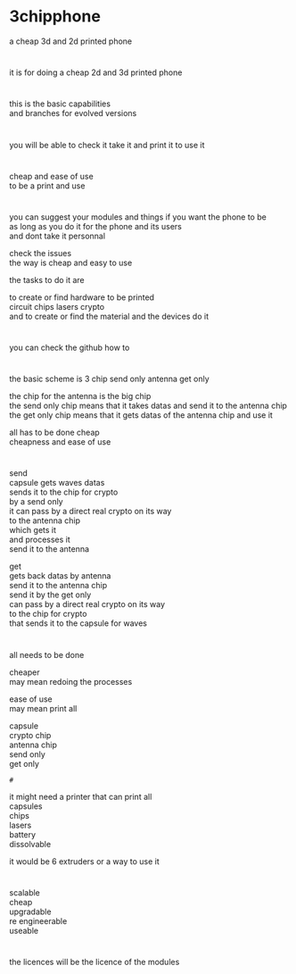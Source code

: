 # 3chipphone   
a cheap 3d and 2d printed phone  
  
#
it is  for doing a cheap 2d and 3d printed phone  
#
this is the basic capabilities  
and branches for evolved versions  
#
you will be able to check it take it and print it to use it  
#
  
cheap and ease of use  
to be a print and use  
  
  
  
#
you can suggest your modules and things if you want the phone to be  
as long as you do it for the phone and its users  
and dont take it personnal  
  
  
  
check the issues  
the way is cheap and easy to use  
  
  
    
the tasks to do it are

to create or find hardware to be printed  
circuit chips lasers crypto  
and to create or find the material
and the devices do it
    
  
#
  
you can check the github how to 
  
  
#
the basic scheme is 
3 chip
send only
antenna
get only
 
 

the chip for the antenna is the big chip  
the send only chip means that it takes datas and send it to the antenna chip  
the get only chip means that it gets datas of the antenna chip and use it  

all has to be done cheap  
cheapness and ease of use  
 
#  
send  
capsule gets waves datas  
sends it to the chip for crypto  
by a send only  
it can pass by a direct real crypto on its way  
  to the antenna chip  
  which gets it  
  and processes it  
  send it to the antenna  
  
get  
  gets back datas by antenna  
  send it to the antenna chip  
send it by the get only  
can pass by a direct real crypto on its way  
to the chip for crypto  
that sends it to the capsule for waves  
     
   #  
   all needs to be done  
     
   cheaper  
   may mean redoing the processes
   
       
   ease of use   
   may mean print all  
   
   capsule   
   crypto chip  
   antenna chip  
   send only   
   get only  
      
       
    #  
   it might need a printer that can print all  
   capsules  
   chips  
   lasers   
   battery  
   dissolvable   
   
   it would be 6 extruders or a way to use it  
   
   
   #  
   scalable   
   cheap   
   upgradable   
   re engineerable   
   useable   
   #  
   
   the licences will be the licence of the modules    
   
   
   
   
